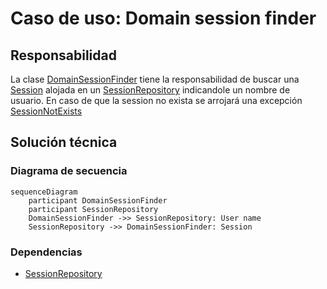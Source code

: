 # Caso de uso: Domain session finder

## Responsabilidad
La clase [DomainSessionFinder]() tiene la responsabilidad de buscar una [Session]() alojada en un [SessionRepository]()
 indicandole un nombre de usuario. En caso de que la session no exista se arrojará una excepción [SessionNotExists]()

## Solución técnica

### Diagrama de secuencia
````mermaid
sequenceDiagram
    participant DomainSessionFinder
    participant SessionRepository
    DomainSessionFinder ->> SessionRepository: User name
    SessionRepository ->> DomainSessionFinder: Session
````

### Dependencias
- [SessionRepository]()